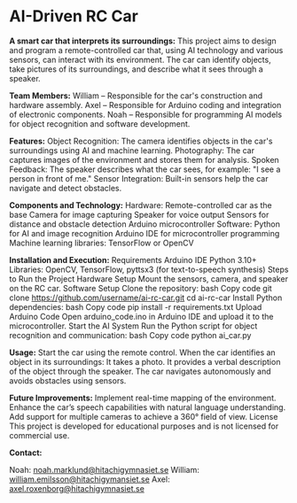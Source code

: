 # AI-Driven RC Car




**A smart car that interprets its surroundings:**
This project aims to design and program a remote-controlled car that, using AI technology and various sensors, can interact with its environment. The car can identify objects, take pictures of its surroundings, and describe what it sees through a speaker.

**Team Members:**
William – Responsible for the car's construction and hardware assembly.
Axel – Responsible for Arduino coding and integration of electronic components.
Noah – Responsible for programming AI models for object recognition and software development.

**Features:**
Object Recognition: The camera identifies objects in the car's surroundings using AI and machine learning.
Photography: The car captures images of the environment and stores them for analysis.
Spoken Feedback: The speaker describes what the car sees, for example: "I see a person in front of me."
Sensor Integration: Built-in sensors help the car navigate and detect obstacles.

**Components and Technology:**
Hardware:
Remote-controlled car as the base
Camera for image capturing
Speaker for voice output
Sensors for distance and obstacle detection
Arduino microcontroller
Software:
Python for AI and image recognition
Arduino IDE for microcontroller programming
Machine learning libraries: TensorFlow or OpenCV

**Installation and Execution:**
Requirements
Arduino IDE
Python 3.10+
Libraries: OpenCV, TensorFlow, pyttsx3 (for text-to-speech synthesis)
Steps to Run the Project
Hardware Setup
Mount the sensors, camera, and speaker on the RC car.
Software Setup
Clone the repository:
bash
Copy code
git clone https://github.com/username/ai-rc-car.git
cd ai-rc-car
Install Python dependencies:
bash
Copy code
pip install -r requirements.txt
Upload Arduino Code
Open arduino_code.ino in Arduino IDE and upload it to the microcontroller.
Start the AI System
Run the Python script for object recognition and communication:
bash
Copy code
python ai_car.py

**Usage:**
Start the car using the remote control.
When the car identifies an object in its surroundings:
It takes a photo.
It provides a verbal description of the object through the speaker.
The car navigates autonomously and avoids obstacles using sensors.

**Future Improvements:**
Implement real-time mapping of the environment.
Enhance the car’s speech capabilities with natural language understanding.
Add support for multiple cameras to achieve a 360° field of view.
License
This project is developed for educational purposes and is not licensed for commercial use.

**Contact:**

Noah: noah.marklund@hitachigymnasiet.se
William: william.emilsson@hitachigymansiet.se
Axel: axel.roxenborg@hitachigymnasiet.se

